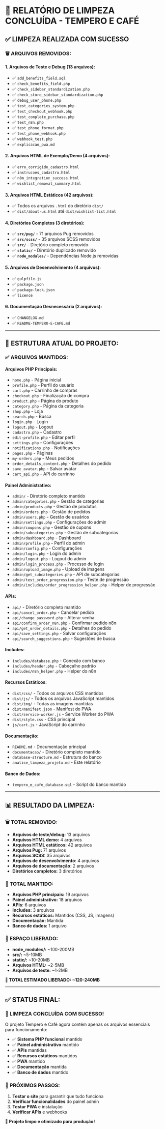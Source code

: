 # 🧹 **RELATÓRIO DE LIMPEZA CONCLUÍDA - TEMPERO E CAFÉ**

## ✅ **LIMPEZA REALIZADA COM SUCESSO**

### 🗑️ **ARQUIVOS REMOVIDOS:**

#### **1. Arquivos de Teste e Debug (13 arquivos):**
- ✅ `add_benefits_field.sql`
- ✅ `check_benefits_field.php`
- ✅ `check_sidebar_standardization.php`
- ✅ `check_store_sidebar_standardization.php`
- ✅ `debug_user_phone.php`
- ✅ `test_categories_system.php`
- ✅ `test_checkout_webhook.php`
- ✅ `test_complete_purchase.php`
- ✅ `test_n8n.php`
- ✅ `test_phone_format.php`
- ✅ `test_phone_webhook.php`
- ✅ `webhook_test.php`
- ✅ `explicacao_pwa.md`

#### **2. Arquivos HTML de Exemplo/Demo (4 arquivos):**
- ✅ `erro_corrigido_cadastro.html`
- ✅ `instrucoes_cadastro.html`
- ✅ `n8n_integration_success.html`
- ✅ `wishlist_removal_summary.html`

#### **3. Arquivos HTML Estáticos (42 arquivos):**
- ✅ Todos os arquivos `.html` do diretório `dist/`
- ✅ `dist/about-us.html` até `dist/wishlist-list.html`

#### **4. Diretórios Completos (3 diretórios):**
- ✅ **`src/pug/`** - 71 arquivos Pug removidos
- ✅ **`src/scss/`** - 35 arquivos SCSS removidos
- ✅ **`src/`** - Diretório completo removido
- ✅ **`static/`** - Diretório duplicado removido
- ✅ **`node_modules/`** - Dependências Node.js removidas

#### **5. Arquivos de Desenvolvimento (4 arquivos):**
- ✅ `gulpfile.js`
- ✅ `package.json`
- ✅ `package-lock.json`
- ✅ `licence`

#### **6. Documentação Desnecessária (2 arquivos):**
- ✅ `CHANGELOG.md`
- ✅ `README-TEMPERO-E-CAFE.md`

---

## 📁 **ESTRUTURA ATUAL DO PROJETO:**

### ✅ **ARQUIVOS MANTIDOS:**

#### **Arquivos PHP Principais:**
- `home.php` - Página inicial
- `profile.php` - Perfil do usuário
- `cart.php` - Carrinho de compras
- `checkout.php` - Finalização de compra
- `product.php` - Página do produto
- `category.php` - Página da categoria
- `shop.php` - Loja
- `search.php` - Busca
- `login.php` - Login
- `logout.php` - Logout
- `cadastro.php` - Cadastro
- `edit-profile.php` - Editar perfil
- `settings.php` - Configurações
- `notifications.php` - Notificações
- `pages.php` - Páginas
- `my-orders.php` - Meus pedidos
- `order_details_content.php` - Detalhes do pedido
- `save_avatar.php` - Salvar avatar
- `cart_api.php` - API do carrinho

#### **Painel Administrativo:**
- `admin/` - Diretório completo mantido
- `admin/categories.php` - Gestão de categorias
- `admin/products.php` - Gestão de produtos
- `admin/orders.php` - Gestão de pedidos
- `admin/users.php` - Gestão de usuários
- `admin/settings.php` - Configurações do admin
- `admin/coupons.php` - Gestão de cupons
- `admin/subcategories.php` - Gestão de subcategorias
- `admin/dashboard.php` - Dashboard
- `admin/profile.php` - Perfil do admin
- `admin/config.php` - Configurações
- `admin/login.php` - Login do admin
- `admin/logout.php` - Logout do admin
- `admin/login_process.php` - Processo de login
- `admin/upload_image.php` - Upload de imagens
- `admin/get_subcategories.php` - API de subcategorias
- `admin/test_order_progression.php` - Teste de progressão
- `admin/includes/order_progression_helper.php` - Helper de progressão

#### **APIs:**
- `api/` - Diretório completo mantido
- `api/cancel_order.php` - Cancelar pedido
- `api/change_password.php` - Alterar senha
- `api/confirm_order_n8n.php` - Confirmar pedido n8n
- `api/get_order_details.php` - Detalhes do pedido
- `api/save_settings.php` - Salvar configurações
- `api/search_suggestions.php` - Sugestões de busca

#### **Includes:**
- `includes/database.php` - Conexão com banco
- `includes/header.php` - Cabeçalho padrão
- `includes/n8n_helper.php` - Helper do n8n

#### **Recursos Estáticos:**
- `dist/css/` - Todos os arquivos CSS mantidos
- `dist/js/` - Todos os arquivos JavaScript mantidos
- `dist/img/` - Todas as imagens mantidas
- `dist/manifest.json` - Manifest do PWA
- `dist/service-worker.js` - Service Worker do PWA
- `dist/style.css` - CSS principal
- `js/cart.js` - JavaScript do carrinho

#### **Documentação:**
- `README.md` - Documentação principal
- `documentacao/` - Diretório completo mantido
- `database-structure.md` - Estrutura do banco
- `analise_limpeza_projeto.md` - Este relatório

#### **Banco de Dados:**
- `tempero_e_cafe_database.sql` - Script do banco mantido

---

## 📊 **RESULTADO DA LIMPEZA:**

### 🗑️ **TOTAL REMOVIDO:**
- **Arquivos de teste/debug:** 13 arquivos
- **Arquivos HTML demo:** 4 arquivos
- **Arquivos HTML estáticos:** 42 arquivos
- **Arquivos Pug:** 71 arquivos
- **Arquivos SCSS:** 35 arquivos
- **Arquivos de desenvolvimento:** 4 arquivos
- **Arquivos de documentação:** 2 arquivos
- **Diretórios completos:** 3 diretórios

### 📁 **TOTAL MANTIDO:**
- **Arquivos PHP principais:** 19 arquivos
- **Painel administrativo:** 18 arquivos
- **APIs:** 6 arquivos
- **Includes:** 3 arquivos
- **Recursos estáticos:** Mantidos (CSS, JS, imagens)
- **Documentação:** Mantida
- **Banco de dados:** 1 arquivo

### 💾 **ESPAÇO LIBERADO:**
- **node_modules/:** ~100-200MB
- **src/:** ~5-10MB
- **static/:** ~10-20MB
- **Arquivos HTML:** ~2-5MB
- **Arquivos de teste:** ~1-2MB

**🎯 TOTAL ESTIMADO LIBERADO: ~120-240MB**

---

## ✅ **STATUS FINAL:**

### 🎉 **LIMPEZA CONCLUÍDA COM SUCESSO!**

O projeto Tempero e Café agora contém apenas os arquivos essenciais para funcionamento:

- ✅ **Sistema PHP funcional** mantido
- ✅ **Painel administrativo** mantido
- ✅ **APIs** mantidas
- ✅ **Recursos estáticos** mantidos
- ✅ **PWA** mantido
- ✅ **Documentação** mantida
- ✅ **Banco de dados** mantido

### 🚀 **PRÓXIMOS PASSOS:**
1. **Testar o site** para garantir que tudo funciona
2. **Verificar funcionalidades** do painel admin
3. **Testar PWA** e instalação
4. **Verificar APIs** e webhooks

**🎯 Projeto limpo e otimizado para produção!**
